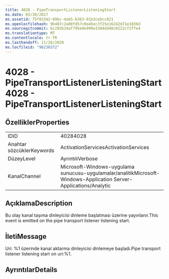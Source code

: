 ```yaml
---
title: 4028 - PipeTransportListenerListeningStart
ms.date: 03/30/2017
ms.assetid: 75f83342-09bc-4ab5-b363-01b3cebcc821
ms.openlocfilehash: 9b407c2a00fd57c0a4bec3f25e16242d71e1836d
ms.sourcegitcommit: bc293b14af795e0e999e3304dd40c0222cf2ffe4
ms.translationtype: MT
ms.contentlocale: tr-TR
ms.lasthandoff: 11/26/2020
ms.locfileid: "96238372"
---
```

# <a name="4028---pipetransportlistenerlisteningstart"></a><span data-ttu-id="c4202-102">4028 - PipeTransportListenerListeningStart</span><span class="sxs-lookup"><span data-stu-id="c4202-102">4028 - PipeTransportListenerListeningStart</span></span>

## <a name="properties"></a><span data-ttu-id="c4202-103">Özellikler</span><span class="sxs-lookup"><span data-stu-id="c4202-103">Properties</span></span>  
  
|||  
|-|-|  
|<span data-ttu-id="c4202-104">ID</span><span class="sxs-lookup"><span data-stu-id="c4202-104">ID</span></span>|<span data-ttu-id="c4202-105">4028</span><span class="sxs-lookup"><span data-stu-id="c4202-105">4028</span></span>|  
|<span data-ttu-id="c4202-106">Anahtar sözcükler</span><span class="sxs-lookup"><span data-stu-id="c4202-106">Keywords</span></span>|<span data-ttu-id="c4202-107">ActivationServices</span><span class="sxs-lookup"><span data-stu-id="c4202-107">ActivationServices</span></span>|  
|<span data-ttu-id="c4202-108">Düzey</span><span class="sxs-lookup"><span data-stu-id="c4202-108">Level</span></span>|<span data-ttu-id="c4202-109">Ayrıntılı</span><span class="sxs-lookup"><span data-stu-id="c4202-109">Verbose</span></span>|  
|<span data-ttu-id="c4202-110">Kanal</span><span class="sxs-lookup"><span data-stu-id="c4202-110">Channel</span></span>|<span data-ttu-id="c4202-111">Microsoft-Windows-uygulama sunucusu-uygulamalar/analitik</span><span class="sxs-lookup"><span data-stu-id="c4202-111">Microsoft-Windows-Application Server-Applications/Analytic</span></span>|  
  
## <a name="description"></a><span data-ttu-id="c4202-112">Açıklama</span><span class="sxs-lookup"><span data-stu-id="c4202-112">Description</span></span>  

 <span data-ttu-id="c4202-113">Bu olay kanal taşıma dinleyicisi dinleme başlatması üzerine yayınlanır.</span><span class="sxs-lookup"><span data-stu-id="c4202-113">This event is emitted on the pipe transport listener listening start.</span></span>  
  
## <a name="message"></a><span data-ttu-id="c4202-114">İleti</span><span class="sxs-lookup"><span data-stu-id="c4202-114">Message</span></span>  

 <span data-ttu-id="c4202-115">Uri: %1 üzerinde kanal aktarma dinleyicisi dinlemeye başladı.</span><span class="sxs-lookup"><span data-stu-id="c4202-115">Pipe transport listener listening start on uri:%1.</span></span>  
  
## <a name="details"></a><span data-ttu-id="c4202-116">Ayrıntılar</span><span class="sxs-lookup"><span data-stu-id="c4202-116">Details</span></span>

